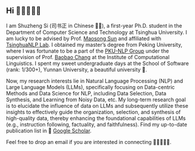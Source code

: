 ## Hi  🧑🏻‍💻👋🏻

I am Shuzheng Si (司书正 in Chinese ✍🏻), a first-year Ph.D. student in the Department of Computer Science and Technology at Tsinghua University. I am lucky to be advised by Prof. [Maosong Sun](https://scholar.google.com/citations?hl=en&user=zIgT0HMAAAAJ&view_op=list_works) and affiliated with [TsinghuaNLP Lab](https://nlp.csai.tsinghua.edu.cn/). I obtained my master’s degree from Peking University, where I was fortunate to be a part of the [PKU-NLP Group](https://pkunlp-icler.github.io/) under the supervision of Prof. [Baobao Chang](https://scholar.google.com.au/citations?user=LaKNyhQAAAAJ&hl=en) at the Institute of Computational Linguistics. I spent my sweet undergraduate days at the School of Software (rank: 1/300+), Yunnan University, a beautiful university 🍂.


Now, my research interests lie in Natural Language Processing (NLP) and Large Language Models (LLMs), specifically focusing on Data-centric Methods and Data Science for NLP, including Data Selection, Data Synthesis, and Learning from Noisy Data, etc. My long-term research goal is to elucidate the influence of data on LLMs and subsequently utilize these insights to effectively guide the organization, selection, and synthesis of high-quality data, thereby enhancing the foundational capabilities of LLMs (e.g., instruction following, factuality, and faithfulness). Find my up-to-date publication list in 🔗 [Google Scholar](https://scholar.google.com.hk/citations?user=zO2XyZUAAAAJ). 

Feel free to drop an email if you are interested in connecting 🧑🏻‍🤝‍🧑🏻. 
